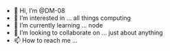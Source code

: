 - 👋 Hi, I’m @DM-08
- 👀 I’m interested in ... all things computing
- 🌱 I’m currently learning ... node
- 💞️ I’m looking to collaborate on ... just about anything
- 📫 How to reach me ...

<!---
DM-08/DM-08 is a ✨ special ✨ repository because its `README.md` (this file) appears on your GitHub profile.
You can click the Preview link to take a look at your changes.
--->
